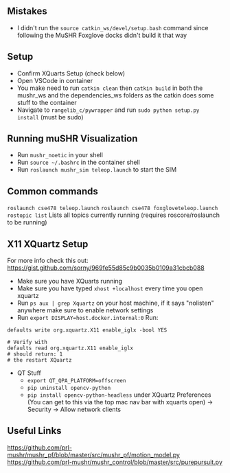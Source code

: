 ## Mistakes

- I didn't run the `source catkin_ws/devel/setup.bash` command since following the MuSHR Foxglove docks didn't build it that way

## Setup

- Confirm XQuarts Setup (check below)
- Open VSCode in container
- You make need to run `catkin clean` then `catkin build` in both the mushr_ws and the dependencies_ws folders as the catkin does some stuff to the container
- Navigate to `rangelib_c/pywrapper` and run `sudo python setup.py install` (must be sudo)

## Running muSHR Visualization
- Run `mushr_noetic` in your shell
- Run `source ~/.bashrc` in the container shell
- Run `roslaunch mushr_sim teleop.launch` to start the SIM

## Common commands

`roslaunch cse478 teleop.launch`
`roslaunch cse478 foxgloveteleop.launch`
`rostopic list` Lists all topics currently running (requires roscore/roslaunch to be running)

## X11 XQuartz Setup
For more info check this out: https://gist.github.com/sorny/969fe55d85c9b0035b0109a31cbcb088

- Make sure you have XQuarts running
- Make sure you have typed `xhost +localhost` every time you open xquartz
- Run `ps aux | grep Xquartz` on your host machine, if it says "nolisten" anywhere make sure to enable network settings
- Run `export DISPLAY=host.docker.internal:0`
Run:
```
defaults write org.xquartz.X11 enable_iglx -bool YES

# Verify with
defaults read org.xquartz.X11 enable_iglx
# should return: 1
# the restart XQuartz
```

- QT Stuff
    - `export QT_QPA_PLATFORM=offscreen`
    - `pip uninstall opencv-python`
    - `pip install opencv-python-headless`
under XQuartz Preferences (You can get to this via the top mac nav bar with xquarts open) -> Security -> Allow network clients

## Useful Links
https://github.com/prl-mushr/mushr_pf/blob/master/src/mushr_pf/motion_model.py
https://github.com/prl-mushr/mushr_control/blob/master/src/purepursuit.py